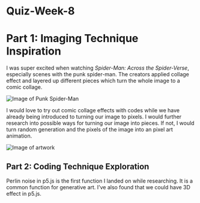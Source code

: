 # Quiz-Week-8


# Part 1: Imaging Technique Inspiration


I was super excited when watching *Spider-Man: Across the Spider-Verse*, especially scenes with the punk spider-man. The creators applied collage effect and layered up different pieces which turn the whole image to a comic collage.

![Image of Punk Spider-Man](https://media.tenor.com/-mLSukQ59cYAAAAC/spider-punk-spider-verse.gif)

I would love to try out comic collage effects with codes while we have already being introduced to turning our image to pixels. I would further research into possible ways for turning our image into pieces. If not, I would turn random generation and the pixels of the image into an pixel art animation.

![Image of artwork](https://i.pinimg.com/564x/42/ec/91/42ec91c5c984848b3ea602649d8f4225.jpg)

## Part 2: Coding Technique Exploration

Perlin noise in p5.js is the first function I landed on while researching. It is a common function for generative art. I’ve also found that we could have 3D effect in p5.js.